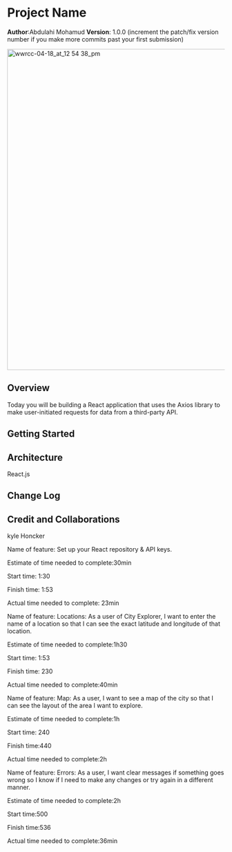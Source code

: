 # Project Name

**Author**:Abdulahi Mohamud
**Version**: 1.0.0 (increment the patch/fix version number if you make more commits past your first submission)


<img width="742" alt="wwrcc-04-18_at_12 54 38_pm" src="https://user-images.githubusercontent.com/80485424/164085536-ec29d396-aa10-4374-b643-19bcb16bcb29.png">


## Overview
<!-- Provide a high level overview of what this application is and why you are building it, beyond the fact that it's an assignment for this class. (i.e. What's your problem domain?) -->
Today you will be building a React application that uses the Axios library to make user-initiated requests for data from a third-party API.

## Getting Started
<!-- What are the steps that a user must take in order to build this app on their own machine and get it running? -->

## Architecture
<!-- Provide a detailed description of the application design. What technologies (languages, libraries, etc) you're using, and any other relevant design information. --> React.js

## Change Log
<!-- Use this area to document the iterative changes made to your application as each feature is successfully implemented. Use time stamps. Here's an example:

01-01-2001 4:59pm - Application now has a fully-functional express server, with a GET route for the location resource. -->

## Credit and Collaborations

 kyle Honcker


Name of feature: Set up your React repository & API keys.

Estimate of time needed to complete:30min

Start time: 1:30

Finish time: 1:53

Actual time needed to complete: 23min




Name of feature: Locations: As a user of City Explorer, I want to enter the name of a location so that I can see the exact latitude and longitude of that location.

Estimate of time needed to complete:1h30

Start time: 1:53

Finish time: 230

Actual time needed to complete:40min




Name of feature:  Map: As a user, I want to see a map of the city so that I can see the layout of the area I want to explore.

Estimate of time needed to complete:1h

Start time: 240

Finish time:440

Actual time needed to complete:2h


Name of feature: Errors: As a user, I want clear messages if something goes wrong so I know if I need to make any changes or try again in a different manner.

Estimate of time needed to complete:2h

Start time:500 

Finish time:536

Actual time needed to complete:36min
